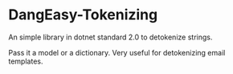 # DangEasy-Tokenizing

An simple library in dotnet standard 2.0 to detokenize strings. 

Pass it a model or a dictionary. Very useful for detokenizing email templates.
